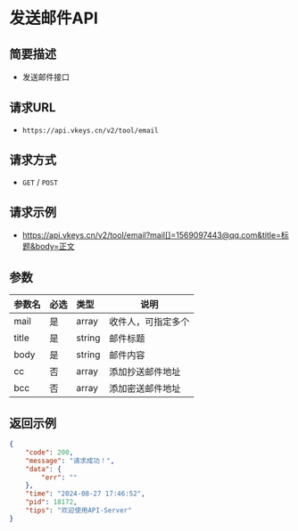 # 发送邮件API

## 简要描述

- 发送邮件接口

## 请求URL
- ` https://api.vkeys.cn/v2/tool/email `

## 请求方式
- `GET` / `POST`

## 请求示例
- https://api.vkeys.cn/v2/tool/email?mail[]=1569097443@qq.com&title=标题&body=正文

## 参数

|参数名|必选|类型|说明|
|:----    |:---|:----- |-----   |
|mail | 是  |array | 收件人，可指定多个   |
|title| 是  |string | 邮件标题    |
|body | 是  |string | 邮件内容    |
|cc   | 否  |array | 添加抄送邮件地址    |
|bcc  | 否  |array | 添加密送邮件地址    |

## 返回示例

``` json
{
    "code": 200,
    "message": "请求成功！",
    "data": {
        "err": ""
    },
    "time": "2024-08-27 17:46:52",
    "pid": 18172,
    "tips": "欢迎使用API-Server"
}
```




